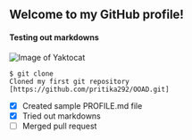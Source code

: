 ## Welcome to my GitHub profile!

#### Testing out markdowns

![Image of Yaktocat](https://octodex.github.com/images/yaktocat.png)


```
$ git clone
Cloned my first git repository [https://github.com/pritika292/OOAD.git]
```

- [x] Created sample PROFILE.md file
- [x] Tried out markdowns
- [ ] Merged pull request
